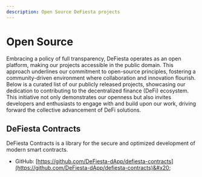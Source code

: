```yaml
---
description: Open Source DeFiesta projects
---
```


# Open Source

Embracing a policy of full transparency, DeFiesta operates as an open platform, making our projects accessible in the public domain. This approach underlines our commitment to open-source principles, fostering a community-driven environment where collaboration and innovation flourish. Below is a curated list of our publicly released projects, showcasing our dedication to contributing to the decentralized finance (DeFi) ecosystem. This initiative not only demonstrates our openness but also invites developers and enthusiasts to engage with and build upon our work, driving forward the collective advancement of DeFi solutions.

## DeFiesta Contracts

DeFiesta Contracts is a library for the secure and optimized development of modern smart contracts.

* GitHub: [https://github.com/DeFiesta-dApp/defiesta-contracts](https://github.com/DeFiesta-dApp/defiesta-contracts)&#x20;

